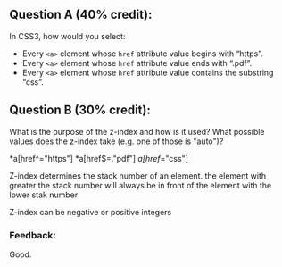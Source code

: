 ## Question A (40% credit):

In CSS3, how would you select:

  - Every `<a>` element whose `href` attribute value begins with “https”.
  - Every `<a>` element whose `href` attribute value ends with “.pdf”.
  - Every `<a>` element whose `href` attribute value contains the substring “css”.

## Question B (30% credit):

What is the purpose of the z-index and how is it used? What possible values does the z-index take (e.g. one of those is "auto")?

*a[href^="https"]
*a[href$=."pdf"]
*a[href*="css"]


Z-index determines the stack number of an element.  the element with greater the stack number will always be in front of the element with the lower stak number 

Z-index can be negative or positive integers 


### Feedback:
Good.